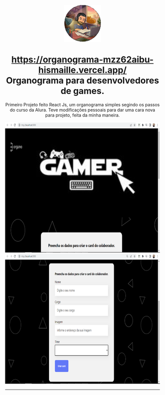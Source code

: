 <h1 align="center">
<br>
  <img src="./public/imagens/Logo2.png" alt="Formulario Simples e Responsivo" width="120" border-radius="50%">
<br>
<br>
<a href="https://organograma-mzz62aibu-hismaille.vercel.app/">https://organograma-mzz62aibu-hismaille.vercel.app/</a>
<br>
Organograma para desenvolvedores de games.
</h1>

<p align="center">Primeiro Projeto feito React Js, um organograma simples segindo os passos do curso da Alura. Teve modificações pessoais para dar uma cara nova para projeto, feita da minha maneira.</p>

[//]: # (Add your gifs/images here:)
<div>
  <img src="./public/imagens/imagem1.png" alt="demo" height="425">
  <img src="./public/imagens/imagem2.png" alt="demo" height="425">
</div>

<hr />
